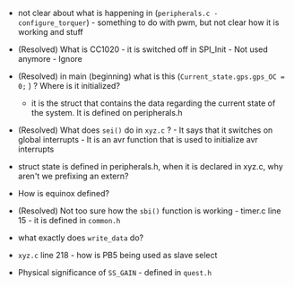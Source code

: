 * not clear about what is happening in (`peripherals.c - configure_torquer`) - something to do with pwm, but not clear how it is working and stuff

* (Resolved) What is CC1020 - it is switched off in SPI_Init  - Not used anymore - Ignore

* (Resolved) in main (beginning) what is this  (`Current_state.gps.gps_OC = 0;` )  ? Where is it initialized?  
    -  it is the struct that contains the data regarding the current state of the system. It is defined on peripherals.h
* (Resolved) What does `sei()` do in `xyz.c` ?  - It says that it switches on global interrupts - It is an avr function that is used to initialize avr interrupts
*  struct state is defined in peripherals.h, when it is declared in xyz.c, why aren't we prefixing an extern?
*  How is equinox defined?
* (Resolved)  Not too sure how the `sbi()` function is working - timer.c line 15 - it is defined in `common.h`
* what exactly does `write_data` do?
* `xyz.c` line 218 - how is PB5 being used as slave select
* Physical significance of `SS_GAIN` - defined in `quest.h`